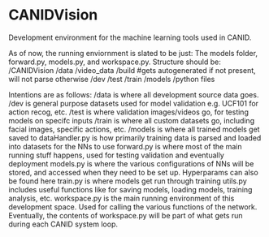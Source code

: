 # CANIDVision

Development environment for the machine learning tools used in CANID. 

As of now, the running enviornment is slated to be just:
The models folder, forward.py, models.py, and workspace.py.
Structure should be:
/CANIDVision
    /data
        /video_data
        /build  #gets autogenerated if not present, will not parse otherwise
    /dev
    /test
    /train
    /models
    /python files 

Intentions are as follows:
/data is where all development source data goes. 
    /dev is general purpose datasets used for model validation e.g. UCF101 for action recog, etc.
    /test is where validation images/videos go, for testing models on specifc inputs
    /train is where all custom datasets go, including facial images, specific actions, etc.
/models is where all trained models get saved to 
dataHandler.py is how primarily training data is parsed and loaded into datasets for the NNs to use
forward.py is where most of the main running stuff happens, used for testing validation and eventually deployment
models.py is where the various configurations of NNs will be stored, and accessed when they need to be set up. Hyperparams can also be found here
train.py is where models get run through training
utils.py includes useful functions like for saving models, loading models, training analysis, etc.
workspace.py is the main running environment of this development space. Used for calling the various functions of the network. Eventually, the contents of workspace.py will be part of what gets run during each CANID system loop. 
